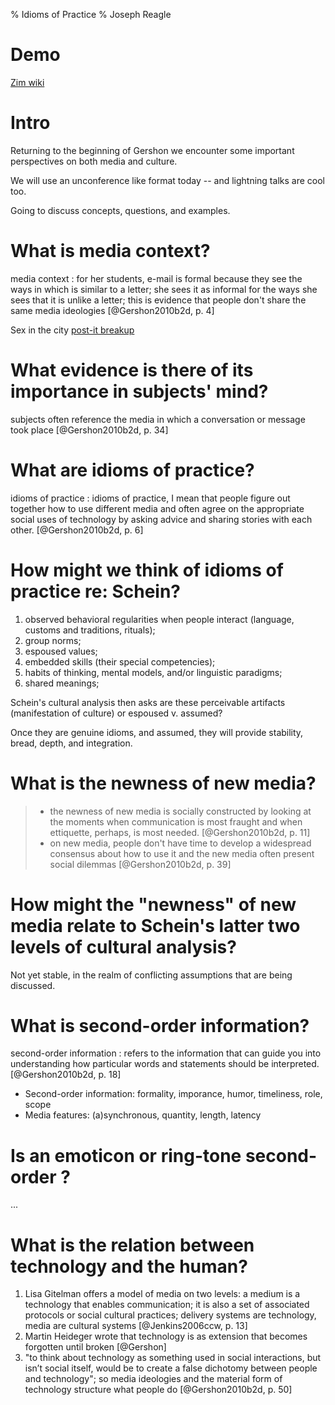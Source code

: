 ﻿% Idioms of Practice
% Joseph Reagle

# Demo

[Zim wiki](http://www.youtube.com/watch?v=yBZpWgzO9Ps)

# Intro

Returning to the beginning of Gershon we encounter some important perspectives on both media and culture.

We will use an unconference like format today -- and lightning talks are cool too.

Going to discuss concepts, questions, and examples.

# What is media context?

media context
:	for her students, e-mail is formal because they see the ways in which is similar to a letter; she sees it as informal for the ways she sees that it is unlike a letter; this is evidence that people don't share the same media ideologies [@Gershon2010b2d, p. 4]

Sex in the city [post-it breakup](http://www.youtube.com/watch?v=dDxmooLg1IM)

# What evidence is there of its importance in subjects' mind?

subjects often reference the media in which a conversation or message took place [@Gershon2010b2d, p. 34]

# What are idioms of practice?

idioms of practice
:	idioms of practice, I mean that people figure out together how to use different media and often agree on the appropriate social uses of technology by asking advice and sharing stories with each other. [@Gershon2010b2d, p. 6]

# How might we think of idioms of practice re: Schein?

1. observed behavioral regularities when people interact (language, customs and traditions, rituals); 
2. group norms; 
3. espoused values;
4. embedded skills (their special competencies);
5. habits of thinking, mental models, and/or linguistic paradigms; 
6. shared meanings;

Schein's cultural analysis then asks are these perceivable artifacts (manifestation of culture) or espoused v. assumed?

Once they are genuine idioms, and assumed, they will provide stability, bread, depth, and integration.

# What is the newness of new media?

> * the newness of new media is socially constructed by looking at the moments when communication is most fraught and when ettiquette, perhaps, is most needed. [@Gershon2010b2d, p. 11]
> * on new media, people don't have time to develop a widespread consensus about how to use it and the new media often present social dilemmas [@Gershon2010b2d, p. 39]

# How might the "newness" of new media relate to Schein's latter two levels of cultural analysis?

Not yet stable, in the realm of conflicting assumptions that are being discussed.

# What is second-order information?

second-order information 
:	refers to the information that can guide you into understanding how particular words and statements should be interpreted. [@Gershon2010b2d, p. 18]

* Second-order information: formality, imporance, humor, timeliness, role, scope
* Media features: (a)synchronous, quantity, length, latency

# Is an emoticon or ring-tone second-order ?

...

# What is the relation between technology and the human?

1. Lisa Gitelman offers a model of media on two levels: a medium is a technology that enables communication; it is also a set of associated protocols or social cultural practices; delivery systems are technology, media are cultural systems [@Jenkins2006ccw, p. 13]
2. Martin Heideger wrote that technology is as extension that becomes forgotten until broken [@Gershon]
3. "to think about technology as something used in social interactions, but isn’t social itself, would be to create a false dichotomy between people and technology"; so media ideologies and the material form of technology structure what people do [@Gershon2010b2d, p. 50]


